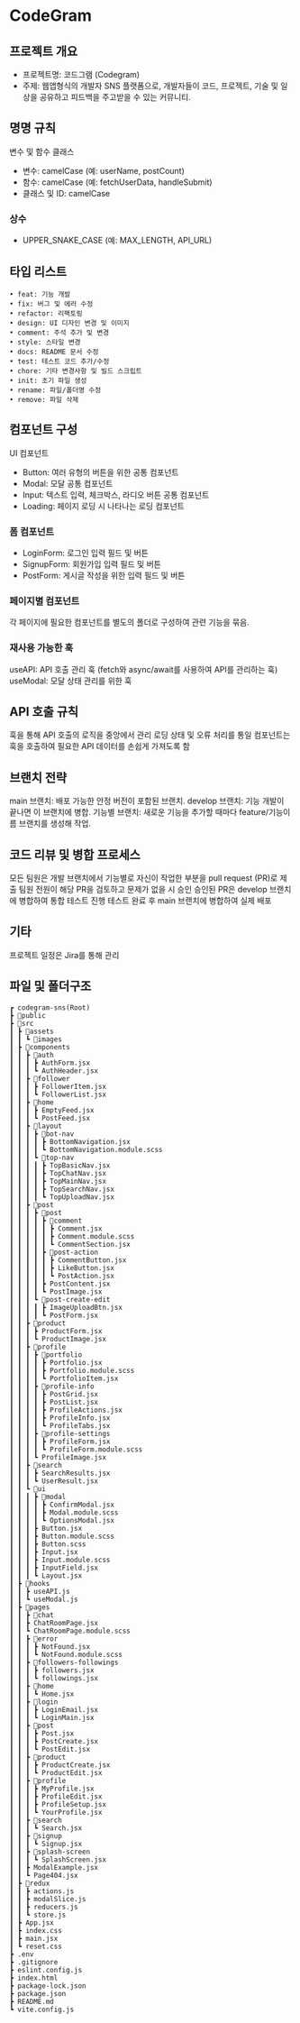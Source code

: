 # CodeGram

## 프로젝트 개요
- 프로젝트명: 코드그램 (Codegram)
- 주제: 웹앱형식의 개발자 SNS 플랫폼으로, 개발자들이 코드, 프로젝트, 기술 및 일상을 공유하고 피드백을 주고받을 수 있는 커뮤니티.

## 명명 규칙
변수 및 함수 클래스
- 변수: camelCase (예: userName, postCount)
- 함수: camelCase (예: fetchUserData, handleSubmit)
- 클래스 및 ID: camelCase
### 상수
- UPPER_SNAKE_CASE (예: MAX_LENGTH, API_URL)


## 타입 리스트
```
• feat: 기능 개발
• fix: 버그 및 에러 수정
• refactor: 리팩토링
• design: UI 디자인 변경 및 이미지
• comment: 주석 추가 및 변경
• style: 스타일 변경
• docs: README 문서 수정
• test: 테스트 코드 추가/수정
• chore: 기타 변경사항 및 빌드 스크립트
• init: 초기 파일 생성
• rename: 파일/폴더명 수정
• remove: 파일 삭제
```

## 컴포넌트 구성
UI 컴포넌트
- Button: 여러 유형의 버튼을 위한 공통 컴포넌트
- Modal: 모달 공통 컴포넌트
- Input: 텍스트 입력, 체크박스, 라디오 버튼 공통 컴포넌트
- Loading: 페이지 로딩 시 나타나는 로딩 컴포넌트

### 폼 컴포넌트
- LoginForm: 로그인 입력 필드 및 버튼
- SignupForm: 회원가입 입력 필드 및 버튼
- PostForm: 게시글 작성을 위한 입력 필드 및 버튼


### 페이지별 컴포넌트
각 페이지에 필요한 컴포넌트를 별도의 폴더로 구성하여 관련 기능을 묶음.

### 재사용 가능한 훅
useAPI: API 호출 관리 훅 (fetch와 async/await를 사용하여 API를 관리하는 훅)
useModal: 모달 상태 관리를 위한 훅

## API 호출 규칙
훅을 통해 API 호출의 로직을 중앙에서 관리
로딩 상태 및 오류 처리를 통일
컴포넌트는 훅을 호출하여 필요한 API 데이터를 손쉽게 가져도록 함

## 브랜치 전략
main 브랜치: 배포 가능한 안정 버전이 포함된 브랜치.
develop 브랜치: 기능 개발이 끝나면 이 브랜치에 병합.
기능별 브랜치: 새로운 기능을 추가할 때마다 feature/기능이름 브랜치를 생성해 작업.

## 코드 리뷰 및 병합 프로세스
모든 팀원은 개발 브랜치에서 기능별로 자신이 작업한 부분을 pull request (PR)로 제출
팀원 전원이 해당 PR을 검토하고 문제가 없을 시 승인
승인된 PR은 develop 브랜치에 병합하여 통합 테스트 진행
테스트 완료 후 main 브랜치에 병합하여 실제 배포

## 기타
프로젝트 일정은 Jira를 통해 관리

## 파일 및 폴더구조
```
┏ codegram-sns(Root)
┣ 📂public
┣ 📂src
┃ ┣ 📂assets
┃ ┃ ┗ 📂images
┃ ┣ 📂components
┃ ┃ ┣ 📂auth
┃ ┃ ┃ ┣ AuthForm.jsx
┃ ┃ ┃ ┗ AuthHeader.jsx
┃ ┃ ┣ 📂follower
┃ ┃ ┃ ┣ FollowerItem.jsx
┃ ┃ ┃ ┗ FollowerList.jsx
┃ ┃ ┣ 📂home
┃ ┃ ┃ ┣ EmptyFeed.jsx
┃ ┃ ┃ ┗ PostFeed.jsx
┃ ┃ ┣ 📂layout
┃ ┃ ┃ ┣ 📂bot-nav
┃ ┃ ┃ ┃ ┣ BottomNavigation.jsx
┃ ┃ ┃ ┃ ┗ BottomNavigation.module.scss
┃ ┃ ┃ ┗ 📂top-nav
┃ ┃ ┃ ┃ ┣ TopBasicNav.jsx
┃ ┃ ┃ ┃ ┣ TopChatNav.jsx
┃ ┃ ┃ ┃ ┣ TopMainNav.jsx
┃ ┃ ┃ ┃ ┣ TopSearchNav.jsx
┃ ┃ ┃ ┃ ┗ TopUploadNav.jsx
┃ ┃ ┣ 📂post
┃ ┃ ┃ ┣ 📂post
┃ ┃ ┃ ┃ ┣ 📂comment
┃ ┃ ┃ ┃ ┃ ┣ Comment.jsx
┃ ┃ ┃ ┃ ┃ ┣ Comment.module.scss
┃ ┃ ┃ ┃ ┃ ┗ CommentSection.jsx
┃ ┃ ┃ ┃ ┣ 📂post-action
┃ ┃ ┃ ┃ ┃ ┣ CommentButton.jsx
┃ ┃ ┃ ┃ ┃ ┣ LikeButton.jsx
┃ ┃ ┃ ┃ ┃ ┗ PostAction.jsx
┃ ┃ ┃ ┃ ┣ PostContent.jsx
┃ ┃ ┃ ┃ ┗ PostImage.jsx
┃ ┃ ┃ ┗ 📂post-create-edit
┃ ┃ ┃ ┃ ┣ ImageUploadBtn.jsx
┃ ┃ ┃ ┃ ┗ PostForm.jsx
┃ ┃ ┣ 📂product
┃ ┃ ┃ ┣ ProductForm.jsx
┃ ┃ ┃ ┗ ProductImage.jsx
┃ ┃ ┣ 📂profile
┃ ┃ ┃ ┣ 📂portfolio
┃ ┃ ┃ ┃ ┣ Portfolio.jsx
┃ ┃ ┃ ┃ ┣ Portfolio.module.scss
┃ ┃ ┃ ┃ ┗ PortfolioItem.jsx
┃ ┃ ┃ ┣ 📂profile-info
┃ ┃ ┃ ┃ ┣ PostGrid.jsx
┃ ┃ ┃ ┃ ┣ PostList.jsx
┃ ┃ ┃ ┃ ┣ ProfileActions.jsx
┃ ┃ ┃ ┃ ┣ ProfileInfo.jsx
┃ ┃ ┃ ┃ ┗ ProfileTabs.jsx
┃ ┃ ┃ ┣ 📂profile-settings
┃ ┃ ┃ ┃ ┣ ProfileForm.jsx
┃ ┃ ┃ ┃ ┗ ProfileForm.module.scss
┃ ┃ ┃ ┗ ProfileImage.jsx
┃ ┃ ┣ 📂search
┃ ┃ ┃ ┣ SearchResults.jsx
┃ ┃ ┃ ┗ UserResult.jsx
┃ ┃ ┗ 📂ui
┃ ┃ ┃ ┣ 📂modal
┃ ┃ ┃ ┃ ┣ ConfirmModal.jsx
┃ ┃ ┃ ┃ ┣ Modal.module.scss
┃ ┃ ┃ ┃ ┗ OptionsModal.jsx
┃ ┃ ┃ ┣ Button.jsx
┃ ┃ ┃ ┣ Button.module.scss
┃ ┃ ┃ ┣ Button.scss
┃ ┃ ┃ ┣ Input.jsx
┃ ┃ ┃ ┣ Input.module.scss
┃ ┃ ┃ ┣ InputField.jsx
┃ ┃ ┃ ┗ Layout.jsx
┃ ┣ 📂hooks
┃ ┃ ┣ useAPI.js
┃ ┃ ┗ useModal.js
┃ ┣ 📂pages
┃ ┃ ┣ 📂chat
┃ ┃ ┣ ChatRoomPage.jsx
┃ ┃ ┗ ChatRoomPage.module.scss
┃ ┃ ┣ 📂error
┃ ┃ ┃ ┣ NotFound.jsx
┃ ┃ ┃ ┗ NotFound.module.scss
┃ ┃ ┣ 📂followers-followings
┃ ┃ ┃ ┣ followers.jsx
┃ ┃ ┃ ┗ followings.jsx
┃ ┃ ┣ 📂home
┃ ┃ ┃ ┗ Home.jsx
┃ ┃ ┣ 📂login
┃ ┃ ┃ ┣ LoginEmail.jsx
┃ ┃ ┃ ┗ LoginMain.jsx
┃ ┃ ┣ 📂post
┃ ┃ ┃ ┣ Post.jsx
┃ ┃ ┃ ┣ PostCreate.jsx
┃ ┃ ┃ ┗ PostEdit.jsx
┃ ┃ ┣ 📂product
┃ ┃ ┃ ┣ ProductCreate.jsx
┃ ┃ ┃ ┗ ProductEdit.jsx
┃ ┃ ┣ 📂profile
┃ ┃ ┃ ┣ MyProfile.jsx
┃ ┃ ┃ ┣ ProfileEdit.jsx
┃ ┃ ┃ ┣ ProfileSetup.jsx
┃ ┃ ┃ ┗ YourProfile.jsx
┃ ┃ ┣ 📂search
┃ ┃ ┃ ┗ Search.jsx
┃ ┃ ┣ 📂signup
┃ ┃ ┃ ┗ Signup.jsx
┃ ┃ ┣ 📂splash-screen
┃ ┃ ┃ ┗ SplashScreen.jsx
┃ ┃ ┣ ModalExample.jsx
┃ ┃ ┗ Page404.jsx
┃ ┣ 📂redux
┃ ┃ ┣ actions.js
┃ ┃ ┣ modalSlice.js
┃ ┃ ┣ reducers.js
┃ ┃ ┗ store.js
┃ ┣ App.jsx
┃ ┣ index.css
┃ ┣ main.jsx
┃ ┗ reset.css
┣ .env
┣ .gitignore
┣ eslint.config.js
┣ index.html
┣ package-lock.json
┣ package.json
┣ README.md
┗ vite.config.js
```